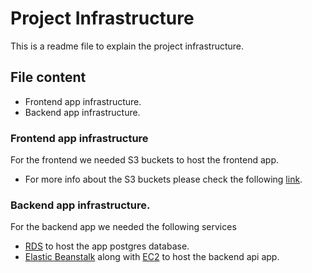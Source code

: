 # Project Infrastructure

This is a readme file to explain the project infrastructure.

## File content

- Frontend app infrastructure.
- Backend app infrastructure.

### Frontend app infrastructure

For the frontend we needed S3 buckets to host the frontend app.

- For more info about the S3 buckets please check the following [link](https://docs.aws.amazon.com/s3/index.html).

### Backend app infrastructure.

For the backend app we needed the following services

- [RDS](https://docs.aws.amazon.com/rds/?icmpid=docs_homepage_featuredsvcs) to host the app postgres database.
- [Elastic Beanstalk](https://docs.aws.amazon.com/elastic-beanstalk/?icmpid=docs_homepage_compute) along with [EC2](https://docs.aws.amazon.com/ec2/?icmpid=docs_homepage_compute) to host the backend api app.
